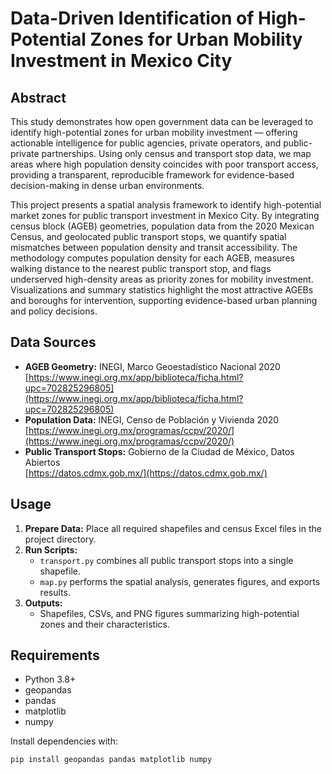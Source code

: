 # Data-Driven Identification of High-Potential Zones for Urban Mobility Investment in Mexico City

## Abstract

This study demonstrates how open government data can be leveraged to identify high-potential zones for urban mobility investment — offering actionable intelligence for public agencies, private operators, and public-private partnerships. Using only census and transport stop data, we map areas where high population density coincides with poor transport access, providing a transparent, reproducible framework for evidence-based decision-making in dense urban environments.

This project presents a spatial analysis framework to identify high-potential market zones for public transport investment in Mexico City. By integrating census block (AGEB) geometries, population data from the 2020 Mexican Census, and geolocated public transport stops, we quantify spatial mismatches between population density and transit accessibility. The methodology computes population density for each AGEB, measures walking distance to the nearest public transport stop, and flags underserved high-density areas as priority zones for mobility investment. Visualizations and summary statistics highlight the most attractive AGEBs and boroughs for intervention, supporting evidence-based urban planning and policy decisions.

## Data Sources

- **AGEB Geometry:** INEGI, Marco Geoestadístico Nacional 2020  
  [https://www.inegi.org.mx/app/biblioteca/ficha.html?upc=702825296805](https://www.inegi.org.mx/app/biblioteca/ficha.html?upc=702825296805)
- **Population Data:** INEGI, Censo de Población y Vivienda 2020  
  [https://www.inegi.org.mx/programas/ccpv/2020/](https://www.inegi.org.mx/programas/ccpv/2020/)
- **Public Transport Stops:** Gobierno de la Ciudad de México, Datos Abiertos  
  [https://datos.cdmx.gob.mx/](https://datos.cdmx.gob.mx/)

## Usage

1. **Prepare Data:** Place all required shapefiles and census Excel files in the project directory.
2. **Run Scripts:**  
   - `transport.py` combines all public transport stops into a single shapefile.
   - `map.py` performs the spatial analysis, generates figures, and exports results.
3. **Outputs:**  
   - Shapefiles, CSVs, and PNG figures summarizing high-potential zones and their characteristics.

## Requirements

- Python 3.8+
- geopandas
- pandas
- matplotlib
- numpy

Install dependencies with:
```bash
pip install geopandas pandas matplotlib numpy
```
